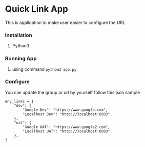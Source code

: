 # Quick Link App
This is application to make user easier to configure the URL

### Installation ### 
1. Python3


### Running App ###
1. using command `python3 app.py`

### Configure ###
You can update the group or url by yourself follow this json sample

```
env_links = {
    "dev": {
        "Google Dev": "https://www.google.com",
        "Localhost Dev": "http://localhost:8000",
    },
    "uat": {
        "Google UAT": "https://www.google2.com",
        "Localhost UAT": "http://localhost:8080",
    },
}
```
```
